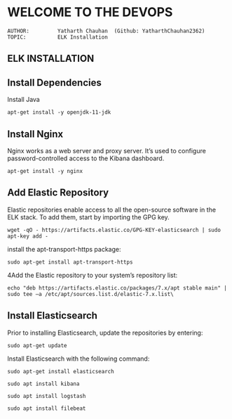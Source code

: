 # **WELCOME TO THE DEVOPS**

    AUTHOR:         Yatharth Chauhan  (Github: YatharthChauhan2362)
    TOPIC:          ELK Installation

## ELK INSTALLATION

## Install Dependencies

Install Java

    apt-get install -y openjdk-11-jdk
    
## Install Nginx

Nginx works as a web server and proxy server. It’s used to configure password-controlled access to the Kibana dashboard.

    apt-get install -y nginx

## Add Elastic Repository

Elastic repositories enable access to all the open-source software in the ELK stack. To add them, start by importing the GPG key.

    wget -qO - https://artifacts.elastic.co/GPG-KEY-elasticsearch | sudo apt-key add -
    
install the apt-transport-https package:

    sudo apt-get install apt-transport-https
    
4Add the Elastic repository to your system’s repository list:

    echo "deb https://artifacts.elastic.co/packages/7.x/apt stable main" | sudo tee –a /etc/apt/sources.list.d/elastic-7.x.list\
    
## Install Elasticsearch

Prior to installing Elasticsearch, update the repositories by entering:

    sudo apt-get update
    
Install Elasticsearch with the following command:

    sudo apt-get install elasticsearch
    
    sudo apt install kibana
    
    sudo apt install logstash
    
    sudo apt install filebeat
    
    

